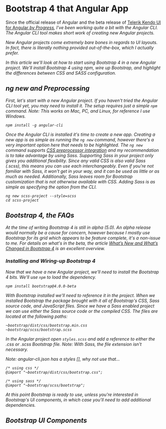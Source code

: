 # Bootstrap 4 that Angular App

Since the official release of Angular and the beta release of [Telerik Kendo UI for Angular <i>by Progress</li>](http://www.telerik.com/kendo-angular-ui/), I've been working quite a bit with the Angular CLI. The Angular CLI tool makes short work of creating new Angular projects. 

New Angular projects come extremely bare bones in regards to UI layouts. In fact, there is literally nothing provided out-of-the-box, which I actually prefer.

In this article we'll look at how to start using Bootstrap 4 in a new Angular project. We'll install Bootstrap 4 using npm, wire up Bootstrap, and highlight the differences between CSS and SASS configuration.

## ng new and Preprocessing

First, let's start with a new Angular project. If you haven't tried the Angular CLI tool yet, you may need to install it. The setup requires just a simple `npm` command. Note: This works on Mac, PC, and Linux, for reference I use Windows.

	npm install -g angular-cli

Once the Angular CLI is installed it's time to create a new app. Creating a new app is as simple as running the `ng new` command, however there's a very important option here that needs to be highlighted. The `ng new` command supports [CSS preprocessor integration](https://github.com/angular/angular-cli#css-preprocessor-integration) and my recommendation is to take advantage by using Sass. Supporting Sass in your project only gives you additional flexibility. Since any valid CSS is also valid Sass (.scss), this means you can use each interchangeably. Even if you're not familiar with Sass, it won't get in your way, and it can be used as little or as much as needed. Additionally, Sass leaves room for Bootstrap customization that is not otherwise available with CSS. Adding Sass is as simple as specifying the option from the CLI.

	ng new scss-project --style=scss
	cd scss-project

## Bootstrap 4, the FAQs

At the time of writing Bootstrap 4 is still in alpha (5.0). An alpha release would normally be a cause for concern, however because I mostly use Bootstrap for its grid which appears to be feature complete, it's a non-issue to me. For details on what's in the beta, the article [What’s New and What’s Changed in Bootstrap 4](http://developer.telerik.com/featured/whats-new-whats-changed-bootstrap-4/) is an excellent overview.

### Installing and Wiring-up Bootstrap 4

Now that we have a new Angular project, we'll need to install the Bootstrap 4 bits. We'll use `npm` to load the dependency.

	npm install bootstrap@4.0.0-beta

With Bootstrap installed we'll need to reference it in the project. When we installed Bootstrap the package brought with it all of Bootstrap's CSS, Sass source code, and JavaScript files. Since we have a Sass enabled project we can use either the Sass source code or the compiled CSS. The files are located at the following paths:

	~bootstrap/dist/css/bootstrap.min.css
	~bootstrap/scss/bootstrap.scss

In the Angular project open `styles.scss` and add a reference to either the .css or .scss Bootstrap file. Note: With Sass, the file extension isn't necessary.

Note: angular-cli.json has a styles [], why not use that...

	/* using css */
	@import "~bootstrap/dist/css/bootstrap.css";
	
	/* using sass */
	@import "~bootstrap/scss/bootstrap";

At this point Bootstrap is ready to use, unless you're interested in Bootstrap's UI components, in which case you'll need to add additional dependencies.

## Bootstrap UI Components

